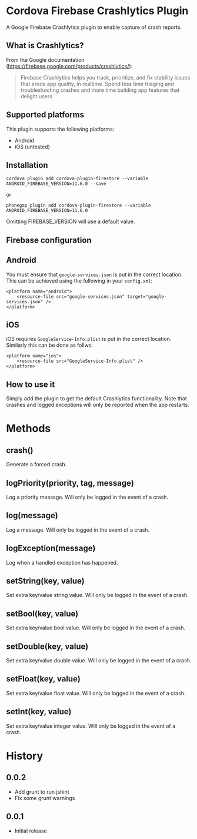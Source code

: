 Cordova Firebase Crashlytics Plugin
==

A Google Firebase Crashlytics plugin to enable capture of crash reports.

What is Crashlytics?
--

From the Google documentation (https://firebase.google.com/products/crashlytics/):

> Firebase Crashlytics helps you track, prioritize, and fix stability issues that erode app quality, in realtime. Spend less time triaging and troubleshooting crashes and more time building app features that delight users

Supported platforms
--
This plugin supports the following platforms:

- Android
- iOS (untested)

Installation
--

`cordova plugin add cordova-plugin-firestore --variable ANDROID_FIREBASE_VERSION=11.6.0 --save`

or

`phonegap plugin add cordova-plugin-firestore --variable ANDROID_FIREBASE_VERSION=11.6.0`

Omitting FIREBASE_VERSION will use a default value.

Firebase configuration
--
Android
--
You must ensure that `google-services.json` is put in the correct location. This can be achieved using the following in your `config.xml`:

```
<platform name="android">
    <resource-file src="google-services.json" target="google-services.json" />
</platform>
```
iOS
--
iOS requires `GoogleService-Info.plist` is put in the correct location. Similarly this can be done as follws:
```
<platform name="ios">
    <resource-file src="GoogleService-Info.plist" />
</platform>
```

How to use it
--
Simply add the plugin to get the default Crashlytics functionality. Note that crashes and logged exceptions will only be reported when the app restarts.

Methods
==

crash()
--
Generate a forced crash.

logPriority(priority, tag, message)
--
Log a priority message. Will only be logged in the event of a crash.

log(message)
--
Log a message. Will only be logged in the event of a crash.

logException(message)
--
Log when a handled exception has happened.

setString(key, value)
--
Set extra key/value string value. Will only be logged in the event of a crash.

setBool(key, value)
--
Set extra key/value bool value. Will only be logged in the event of a crash.

setDouble(key, value)
--
Set extra key/value double value. Will only be logged in the event of a crash.

setFloat(key, value)
--
Set extra key/value float value. Will only be logged in the event of a crash.

setInt(key, value)
--
Set extra key/value integer value. Will only be logged in the event of a crash.

History
==
0.0.2
--
- Add grunt to run jshint
- Fix some grunt warnings

0.0.1
--
- Initial release
